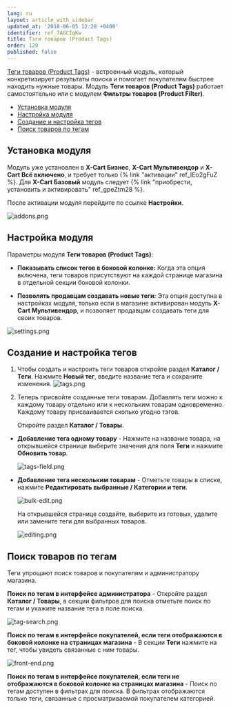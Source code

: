 ```yaml
---
lang: ru
layout: article_with_sidebar
updated_at: '2018-06-05 12:28 +0400'
identifier: ref_7AGCIqKw
title: Тэги товаров (Product Tags)
order: 120
published: false
---
```

[Теги товаров (Product Tags)](https://market.x-cart.com/addons/product-tags.html "Product Tags") - встроенный модуль, который конкретизирует результаты поиска и помогает покупателям быстрее находить нужные товары. Модуль **Теги товаров (Product Tags)** работает самостоятельно или с модулем **Фильтры товаров (Product Filter)**. 

*   [Установка модуля](#установка-модуля)
*   [Настройка модуля](#настройка-модуля)
*   [Создание и настройка тегов](#создание-и-настройка-тегов)
*   [Поиск товаров по тегам](#поиск-товаров-по-тегам)

## Установка модуля

Модуль уже установлен в **X-Cart Бизнес**, **X-Cart Мультивендор** и **X-Cart Всё включено**, и требует только {% link "активации" ref_IEo2gFuZ %}. Для **X-Cart Базовый** модуль следует {% link "приобрести, установить и активировать" ref_gpeZtm28 %}. 

После активации модуля перейдите по ссылке **Настройки**.

![addons.png]({{site.baseurl}}/attachments/ref_6nFoxYf1/addons.png)

## Настройка модуля

Параметры модуля **Теги товаров (Product Tags)**:

 - **Показывать список тегов в боковой колонке:** Когда эта опция включена, теги товаров присутствуют на каждой странице магазина в отдельной секции боковой колонки.

 - **Позволять продавцам создавать новые теги:** Эта опция доступна в настройках модуля, только если в магазине активирован модуль **X-Cart Мультивендор**, и позволяет продавцам создавать теги для своих товаров. 

![settings.png]({{site.baseurl}}/attachments/ref_6nFoxYf1/settings.png)

## Создание и настройка тегов

1. Чтобы создать и настроить теги товаров откройте раздел **Каталог / Теги**.
Нажмите **Новый тег**, введите название тега и сохраните изменения.
![tags.png]({{site.baseurl}}/attachments/ref_6nFoxYf1/tags.png)
2. Теперь присвойте созданные теги товарам. Добавлять теги можно к каждому товару отдельно или к нескольким товарам одновременно. Каждому товару присваивается сколько угодно тэгов.

    Откройте раздел **Каталог / Товары**.

* **Добавление тега одному товару** - Нажмите на название товара, на открывшейся странице выберите значения для поля **Теги** и нажмите **Обновить товар**. 
  
  ![tags-field.png]({{site.baseurl}}/attachments/ref_6nFoxYf1/tags-field.png)
  
* **Добавление тега нескольким товарам** - Отметьте товары в списке, нажмите **Редактировать выбранные / Категории и теги**. 
  
  ![bulk-edit.png]({{site.baseurl}}/attachments/ref_6nFoxYf1/bulk-edit.png)
   
  На открывшейся странице создайте, выберите из готовых, удалите или замените теги для выбранных товаров.

  ![editing.png]({{site.baseurl}}/attachments/ref_6nFoxYf1/editing.png)
  
## Поиск товаров по тегам
  
Теги упрощают поиск товаров и покупателям и администратору магазина.

**Поиск по тегам в интерфейсе администратора** - Откройте раздел **Каталог / Товары**, в секции фильтров для поиска отметьте поиск по тегам и укажите название тега в поле поиска.

![tag-search.png]({{site.baseurl}}/attachments/ref_6nFoxYf1/tag-search.png)

**Поиск по тегам в интерфейсе покупателей, если теги отображаются в боковой колонке на страницах магазина** - В секции **Теги** нажмите на тег, чтобы увидеть связанные с ним товары.

![front-end.png]({{site.baseurl}}/attachments/ref_6nFoxYf1/front-end.png)

**Поиск по тегам в интерфейсе покупателей, если теги не отображаются в боковой колонке на страницах магазина** - Поиск по тегам доступен в фильтрах для поиска. В фильтрах отображаются только теги, связанные с просматриваемой покупателем категорией.

